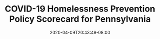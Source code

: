 ---
title: "COVID-19 Homelessness Prevention Policy Scorecard for Pennsylvania"
date: 2020-04-09T20:43:49-08:00
layout: single
type: covid-policy-rankings
state_abbrev: pa # use state abbreviation.
state_title: Pennsylvania
photoCredit:
hasSubnav: true
socialDescription: COVID-19 Homelessness Prevention Policy Scorecard for Pennsylvania
description: See how Pennsylvania ranks in our nationwide scorecard of homelessness prevention policies in response to COVID-19.
url: /covid-policy-rankings/pa
aliases:
    - /covid-policy-rankings/pa
    - /covid-policy-rankings/pennsylvania
    - /es/covid-policy-rankings/pa
    - /es/covid-policy-rankings/pennsylvania
---